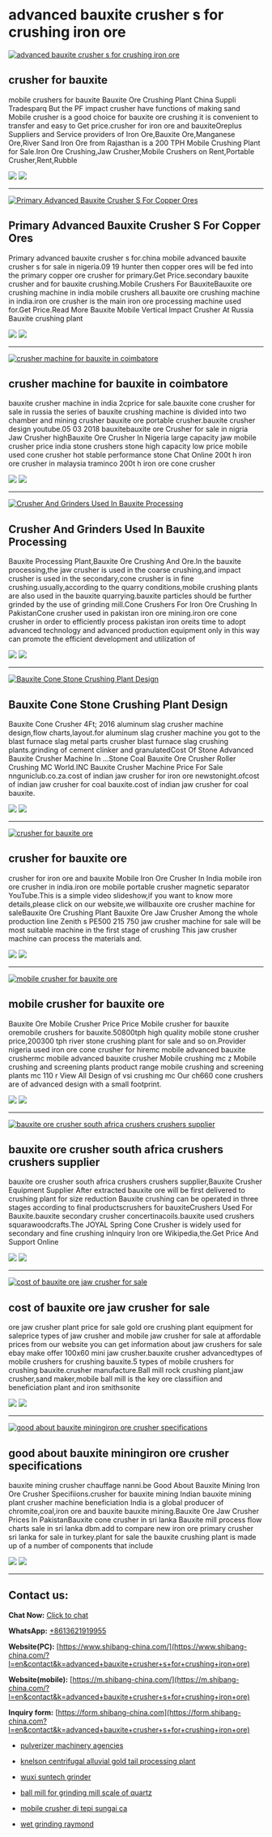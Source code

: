 # advanced bauxite crusher s for crushing iron ore

<a href="https://swt.shibang-china.com/?l=en&img&k=advanced+bauxite+crusher+s+for+crushing+iron+ore" target="_blank">![advanced bauxite crusher s for crushing iron ore](http://static.shibang-china.com/all-800x300/1418.jpg)</a>

## crusher for bauxite
mobile crushers for bauxite Bauxite Ore Crushing Plant China Suppli Tradesparq But the PF impact crusher have functions of making sand Mobile crusher is a good choice for bauxite ore crushing it is convenient to transfer and easy to Get price.crusher for iron ore and bauxiteOreplus Suppliers and Service providers of Iron Ore,Bauxite Ore,Manganese Ore,River Sand Iron Ore from Rajasthan is a 200 TPH Mobile Crushing Plant for Sale.Iron Ore Crushing,Jaw Crusher,Mobile Crushers on Rent,Portable Crusher,Rent,Rubble


<a href="https://whatsapp.shibangsoft.com/WhatsApp.php" target="_blank" title="WhatsApp">![](http://static.shibang-china.com/icon/whatsapp.png)</a> <a href="https://swt.shibang-china.com/?l=en&icon&k=advanced+bauxite+crusher+s+for+crushing+iron+ore" target="_blank">![](http://static.shibang-china.com/icon/chat-en.png)</a>

---

<a href="https://swt.shibang-china.com/?l=en&img&k=advanced+bauxite+crusher+s+for+crushing+iron+ore" target="_blank">![Primary Advanced Bauxite Crusher S For Copper Ores](http://static.shibang-china.com/all-800x300/1487.jpg)</a>

## Primary Advanced Bauxite Crusher S For Copper Ores
Primary advanced bauxite crusher s for.china mobile advanced bauxite crusher s for sale in nigeria.09 19 hunter then copper ores will be fed into the primary copper ore crusher for primary.Get Price.secondary bauxite crusher and for bauxite crushing.Mobile Crushers For BauxiteBauxite ore crushing machine in india mobile crushers all.bauxite ore crushing machine in india.iron ore crusher is the main iron ore processing machine used for.Get Price.Read More Bauxite Mobile Vertical Impact Crusher At Russia Bauxite crushing plant


<a href="https://whatsapp.shibangsoft.com/WhatsApp.php" target="_blank" title="WhatsApp">![](http://static.shibang-china.com/icon/whatsapp.png)</a> <a href="https://swt.shibang-china.com/?l=en&icon&k=advanced+bauxite+crusher+s+for+crushing+iron+ore" target="_blank">![](http://static.shibang-china.com/icon/chat-en.png)</a>

---

<a href="https://swt.shibang-china.com/?l=en&img&k=advanced+bauxite+crusher+s+for+crushing+iron+ore" target="_blank">![crusher machine for bauxite in coimbatore](http://static.shibang-china.com/all-800x300/1358.jpg)</a>

## crusher machine for bauxite in coimbatore
bauxite crusher machine in india 2cprice for sale.bauxite cone crusher for sale in russia the series of bauxite crushing machine is divided into two chamber and mining crusher bauxite ore portable crusher.bauxite crusher design youtube.05 03 2018 bauxitebauxite ore Crusher for sale in nigria Jaw Crusher highBauxite Ore Crusher In Nigeria large capacity jaw mobile crusher price india stone crushers stone high capacity low price mobile used cone crusher hot stable performance stone Chat Online 200t h iron ore crusher in malaysia traminco 200t h iron ore cone crusher


<a href="https://whatsapp.shibangsoft.com/WhatsApp.php" target="_blank" title="WhatsApp">![](http://static.shibang-china.com/icon/whatsapp.png)</a> <a href="https://swt.shibang-china.com/?l=en&icon&k=advanced+bauxite+crusher+s+for+crushing+iron+ore" target="_blank">![](http://static.shibang-china.com/icon/chat-en.png)</a>

---

<a href="https://swt.shibang-china.com/?l=en&img&k=advanced+bauxite+crusher+s+for+crushing+iron+ore" target="_blank">![Crusher And Grinders Used In Bauxite Processing](http://static.shibang-china.com/all-800x300/837.jpg)</a>

## Crusher And Grinders Used In Bauxite Processing
Bauxite Processing Plant,Bauxite Ore Crushing And Ore.In the bauxite processing,the jaw crusher is used in the coarse crushing,and impact crusher is used in the secondary,cone crusher is in fine crushing.usually,according to the quarry conditions,mobile crushing plants are also used in the bauxite quarrying.bauxite particles should be further grinded by the use of grinding mill.Cone Crushers For Iron Ore Crushing In PakistanCone crusher used in pakistan iron ore mining.iron ore cone crusher in order to efficiently process pakistan iron oreits time to adopt advanced technology and advanced production equipment only in this way can promote the efficient development and utilization of


<a href="https://whatsapp.shibangsoft.com/WhatsApp.php" target="_blank" title="WhatsApp">![](http://static.shibang-china.com/icon/whatsapp.png)</a> <a href="https://swt.shibang-china.com/?l=en&icon&k=advanced+bauxite+crusher+s+for+crushing+iron+ore" target="_blank">![](http://static.shibang-china.com/icon/chat-en.png)</a>

---

<a href="https://swt.shibang-china.com/?l=en&img&k=advanced+bauxite+crusher+s+for+crushing+iron+ore" target="_blank">![Bauxite Cone Stone Crushing Plant Design](http://static.shibang-china.com/all-800x300/925.jpg)</a>

## Bauxite Cone Stone Crushing Plant Design
Bauxite Cone Crusher 4Ft; 2016 aluminum slag crusher machine design,flow charts,layout.for aluminum slag crusher machine you got to the blast furnace slag metal parts crusher blast furnace slag crushing plants.grinding of cement clinker and granulatedCost Of Stone Advanced Bauxite Crusher Machine In …Stone Coal Bauxite Ore Crusher Roller Crushing MC World.INC Bauxite Crusher Machine Price For Sale nnguniclub.co.za.cost of indian jaw crusher for iron ore newstonight.ofcost of indian jaw crusher for coal bauxite.cost of indian jaw crusher for coal bauxite.


<a href="https://whatsapp.shibangsoft.com/WhatsApp.php" target="_blank" title="WhatsApp">![](http://static.shibang-china.com/icon/whatsapp.png)</a> <a href="https://swt.shibang-china.com/?l=en&icon&k=advanced+bauxite+crusher+s+for+crushing+iron+ore" target="_blank">![](http://static.shibang-china.com/icon/chat-en.png)</a>

---

<a href="https://swt.shibang-china.com/?l=en&img&k=advanced+bauxite+crusher+s+for+crushing+iron+ore" target="_blank">![crusher for bauxite ore](http://static.shibang-china.com/all-800x300/1132.jpg)</a>

## crusher for bauxite ore
crusher for iron ore and bauxite Mobile Iron Ore Crusher In India mobile iron ore crusher in india.iron ore mobile portable crusher magnetic separator YouTube.This is a simple video slideshow,if you want to know more details,please click on our website,we willbauxite ore crusher machine for saleBauxite Ore Crushing Plant Bauxite Ore Jaw Crusher Among the whole production line Zenith s PE500 215 750 jaw crusher machine for sale will be most suitable machine in the first stage of crushing This jaw crusher machine can process the materials and.


<a href="https://whatsapp.shibangsoft.com/WhatsApp.php" target="_blank" title="WhatsApp">![](http://static.shibang-china.com/icon/whatsapp.png)</a> <a href="https://swt.shibang-china.com/?l=en&icon&k=advanced+bauxite+crusher+s+for+crushing+iron+ore" target="_blank">![](http://static.shibang-china.com/icon/chat-en.png)</a>

---

<a href="https://swt.shibang-china.com/?l=en&img&k=advanced+bauxite+crusher+s+for+crushing+iron+ore" target="_blank">![mobile crusher for bauxite ore](http://static.shibang-china.com/all-800x300/1040.jpg)</a>

## mobile crusher for bauxite ore
Bauxite Ore Mobile Crusher Price Price Mobile crusher for bauxite oremobile crushers for bauxite.50800tph high quality mobile stone crusher price,200300 tph river stone crushing plant for sale and so on.Provider nigeria used iron ore cone crusher for hiremc mobile advanced bauxite crushermc mobile advanced bauxite crusher Mobile crushing mc z Mobile crushing and screening plants product range mobile crushing and screening plants mc 110 r View All Design of vsi crushing mc Our ch660 cone crushers are of advanced design with a small footprint.


<a href="https://whatsapp.shibangsoft.com/WhatsApp.php" target="_blank" title="WhatsApp">![](http://static.shibang-china.com/icon/whatsapp.png)</a> <a href="https://swt.shibang-china.com/?l=en&icon&k=advanced+bauxite+crusher+s+for+crushing+iron+ore" target="_blank">![](http://static.shibang-china.com/icon/chat-en.png)</a>

---

<a href="https://swt.shibang-china.com/?l=en&img&k=advanced+bauxite+crusher+s+for+crushing+iron+ore" target="_blank">![bauxite ore crusher south africa crushers crushers supplier](http://static.shibang-china.com/all-800x300/686.jpg)</a>

## bauxite ore crusher south africa crushers crushers supplier
bauxite ore crusher south africa crushers crushers supplier,Bauxite Crusher Equipment Supplier After extracted bauxite ore will be first delivered to crushing plant for size reduction Bauxite crushing can be operated in three stages according to final productscrushers for bauxiteCrushers Used For Bauxite.bauxite secondary crusher concertinacoils.bauxite used crushers squarawoodcrafts.The JOYAL Spring Cone Crusher is widely used for secondary and fine crushing inInquiry Iron ore Wikipedia,the.Get Price And Support Online


<a href="https://whatsapp.shibangsoft.com/WhatsApp.php" target="_blank" title="WhatsApp">![](http://static.shibang-china.com/icon/whatsapp.png)</a> <a href="https://swt.shibang-china.com/?l=en&icon&k=advanced+bauxite+crusher+s+for+crushing+iron+ore" target="_blank">![](http://static.shibang-china.com/icon/chat-en.png)</a>

---

<a href="https://swt.shibang-china.com/?l=en&img&k=advanced+bauxite+crusher+s+for+crushing+iron+ore" target="_blank">![cost of bauxite ore jaw crusher for sale](http://static.shibang-china.com/all-800x300/523.jpg)</a>

## cost of bauxite ore jaw crusher for sale
ore jaw crusher plant price for sale gold ore crushing plant equipment for saleprice types of jaw crusher and mobile jaw crusher for sale at affordable prices from our website you can get information about jaw crushers for sale ebay make offer 100x60 mini jaw crusher.bauxite crusher advancedtypes of mobile crushers for crushing bauxite.5 types of mobile crushers for crushing bauxite.crusher manufacture.Ball mill rock crushing plant,jaw crusher,sand maker,mobile ball mill is the key ore classifiion and beneficiation plant and iron smithsonite


<a href="https://whatsapp.shibangsoft.com/WhatsApp.php" target="_blank" title="WhatsApp">![](http://static.shibang-china.com/icon/whatsapp.png)</a> <a href="https://swt.shibang-china.com/?l=en&icon&k=advanced+bauxite+crusher+s+for+crushing+iron+ore" target="_blank">![](http://static.shibang-china.com/icon/chat-en.png)</a>

---

<a href="https://swt.shibang-china.com/?l=en&img&k=advanced+bauxite+crusher+s+for+crushing+iron+ore" target="_blank">![good about bauxite miningiron ore crusher specifications](http://static.shibang-china.com/all-800x300/561.jpg)</a>

## good about bauxite miningiron ore crusher specifications
bauxite mining crusher chauffage nanni.be Good About Bauxite Mining Iron Ore Crusher Specifiions.crusher for bauxite mining Indian bauxite mining plant crusher machine beneficiation India is a global producer of chromite,coal,iron ore and bauxite bauxite mining.Bauxite Ore Jaw Crusher Prices In PakistanBauxite cone crusher in sri lanka Bauxite mill process flow charts sale in sri lanka dbm.add to compare new iron ore primary crusher sri lanka for sale in turkey.plant for sale the bauxite crushing plant is made up of a number of components that include


<a href="https://whatsapp.shibangsoft.com/WhatsApp.php" target="_blank" title="WhatsApp">![](http://static.shibang-china.com/icon/whatsapp.png)</a> <a href="https://swt.shibang-china.com/?l=en&icon&k=advanced+bauxite+crusher+s+for+crushing+iron+ore" target="_blank">![](http://static.shibang-china.com/icon/chat-en.png)</a>

---
## Contact us:

**Chat Now:** [Click to chat](https://swt.shibang-china.com?l=en&contact&k=advanced+bauxite+crusher+s+for+crushing+iron+ore)

**WhatsApp:**  [+8613621919955](https://whatsapp.shibangsoft.com/WhatsApp.php)

**Website(PC):** [https://www.shibang-china.com/](https://www.shibang-china.com/?l=en&contact&k=advanced+bauxite+crusher+s+for+crushing+iron+ore)

**Website(mobile):** [https://m.shibang-china.com/](https://m.shibang-china.com/?l=en&contact&k=advanced+bauxite+crusher+s+for+crushing+iron+ore)

**Inquiry form:** [https://form.shibang-china.com](https://form.shibang-china.com?l=en&contact&k=advanced+bauxite+crusher+s+for+crushing+iron+ore)

* [pulverizer machinery agencies](../158/pulverizer%20machinery%20agencies.md)

* [knelson centrifugal alluvial gold tail processing plant](../152/knelson%20centrifugal%20alluvial%20gold%20tail%20processing%20plant.md)

* [wuxi suntech grinder](../155/wuxi%20suntech%20grinder.md)

* [ball mill for grinding mill scale of quartz](../153/ball%20mill%20for%20grinding%20mill%20scale%20of%20quartz.md)

* [mobile crusher di tepi sungai ca](../160/mobile%20crusher%20di%20tepi%20sungai%20ca.md)

* [wet grinding raymond](../151/wet%20grinding%20raymond.md)